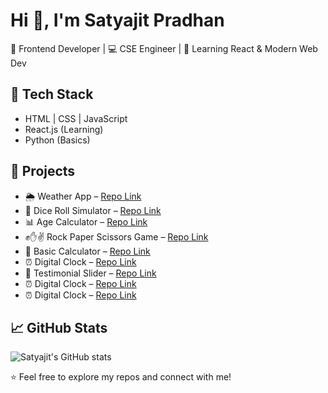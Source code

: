 # Hi 👋, I'm Satyajit Pradhan

🚀 Frontend Developer | 💻 CSE Engineer | 🌱 Learning React & Modern Web Dev  

## 🔧 Tech Stack
- HTML | CSS | JavaScript  
- React.js (Learning)  
- Python (Basics)  

## 📌 Projects
- 🌦️ Weather App – [Repo Link](https://github.com/satyajit-pradhan522/weather-app)
- 🎲 Dice Roll Simulator – [Repo Link](https://github.com/satyajit-pradhan522/dice-roll-simulator)
- 📊 Age Calculator – [Repo Link](https://github.com/satyajit-pradhan522/age-calculator)
- ✊✋✌ Rock Paper Scissors Game – [Repo Link](https://github.com/satyajit-pradhan522/rock-paper-scissors-game)
- 🧮 Basic Calculator – [Repo Link](https://github.com/satyajit-pradhan522/basic-calculator)
- ⏰ Digital Clock – [Repo Link](https://github.com/satyajit-pradhan522/clock-using-HTML-CSS---JS)
- 💬 Testimonial Slider – [Repo Link](https://github.com/satyajit-pradhan522/testimonial-slider)
- ⏰ Digital Clock – [Repo Link](https://github.com/satyajit-pradhan522/clock-using-HTML-CSS---JS)
- ⏰ Digital Clock – [Repo Link](https://github.com/satyajit-pradhan522/clock-using-HTML-CSS---JS)

## 📈 GitHub Stats
![Satyajit's GitHub stats](https://github-readme-stats.vercel.app/api?username=satyajit-pradhan622&show_icons=true&theme=radical)

⭐️ Feel free to explore my repos and connect with me!
